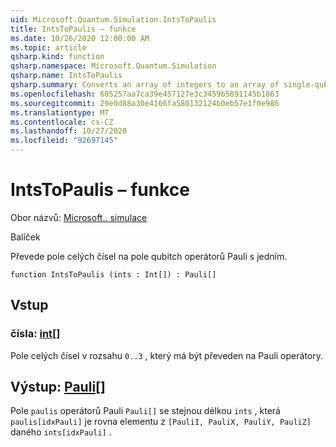 ```yaml
---
uid: Microsoft.Quantum.Simulation.IntsToPaulis
title: IntsToPaulis – funkce
ms.date: 10/26/2020 12:00:00 AM
ms.topic: article
qsharp.kind: function
qsharp.namespace: Microsoft.Quantum.Simulation
qsharp.name: IntsToPaulis
qsharp.summary: Converts an array of integers to an array of single-qubit Pauli operators.
ms.openlocfilehash: 605257aa7ca39e457127e3c3459b5891145b1863
ms.sourcegitcommit: 29e0d88a30e4166fa580132124b0eb57e1f0e986
ms.translationtype: MT
ms.contentlocale: cs-CZ
ms.lasthandoff: 10/27/2020
ms.locfileid: "92697145"
---
```

# <a name="intstopaulis-function"></a>IntsToPaulis – funkce

Obor názvů: [Microsoft.. simulace](xref:Microsoft.Quantum.Simulation)

Balíček [](https://nuget.org/packages/)


Převede pole celých čísel na pole qubitch operátorů Pauli s jedním.

```qsharp
function IntsToPaulis (ints : Int[]) : Pauli[]
```


## <a name="input"></a>Vstup

### <a name="ints--int"></a>čísla: [int](xref:microsoft.quantum.lang-ref.int)[]

Pole celých čísel v rozsahu `0..3`  , který má být převeden na Pauli operátory.



## <a name="output--pauli"></a>Výstup: [Pauli](xref:microsoft.quantum.lang-ref.pauli)[]

Pole `paulis` operátorů Pauli `Pauli[]` se stejnou délkou `ints` , která `paulis[idxPauli]` je rovna elementu z `[PauliI, PauliX, PauliY, PauliZ]` daného `ints[idxPauli]` .